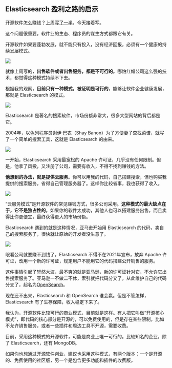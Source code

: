 ## Elasticsearch 盈利之路的启示

开源软件怎么赚钱？上周[写了一半](http://www.ruanyifeng.com/blog/2023/07/weekly-issue-263.html)，今天接着写。

这个问题很重要，软件业的生态、程序员的谋生方式都跟它有关。

开源软件如果要蓬勃发展，就不能只有投入，没有经济回报，必须有一个健康的持续发展模式。

![](https://cdn.beekka.com/blogimg/asset/202307/bg2023072304.webp)

就像上周写的，**出售软件或者出售服务，都是不可行的**。哪怕红帽公司这么强的技术，都觉得这种模式持续不下去。

根据我的观察，**目前只有一种模式，被证明是可行的**，能够让软件企业健康发展，那就是 Elasticsearch 的模式。

![](https://cdn.beekka.com/blogimg/asset/202307/bg2023072305.webp)

Elasticsearch 是著名的搜索软件，市场份额非常大，很多大型网站的背后都是它。

2004年，以色列程序员谢伊·巴农（Shay Banon）为了方便妻子查找菜谱，就写了一个简单的搜索工具，这就是 Elasticsearch 的由来。

![](https://cdn.beekka.com/blogimg/asset/202307/bg2023072306.webp)

一开始，Elasticsearch 采用最宽松的 Apache 许可证，几乎没有任何限制。但是，他拿了风投，又注册了公司，需要有收入，不得不找到赚钱的方法。

**他想到的办法，就是提供云服务**。你可以用我的代码，自己搭建搜索，但也购买我提供的搜索服务，省得自己管理服务器了。这样你比较省事，我也获得了收入。

![](https://cdn.beekka.com/blogimg/asset/202307/bg2023072307.webp)

“云服务模式”是开源软件的常见赚钱方式，很多公司采用。**这种模式的最大缺点在于，它不是独占性的**。如果你的软件太成功，其他人也可以搭建服务出售，而且卖得比你更便宜，最终获得更大的市场份额。

Elasticsearch 遇到的就是这种情况，亚马逊开始用 Elasticsearch 的代码，卖自己的搜索服务了，很快就让原始的开发者没生意了。

![](https://cdn.beekka.com/blogimg/asset/202307/bg2023072308.webp)

眼看公司就要赚不到钱了，Elasticsearch 不得不在2021年宣布，放弃 Apache 许可证，改用一个新的许可证，规定用户不能用它的代码搭建公开销售的服务。

这件事情引起了轩然大波，最不爽的就是亚马逊，新的许可证针对它，不允许它出售搜索服务了。亚马逊一不做二不休，索引就把代码分叉了，从此维护自己的代码分支了，起名为[OpenSearch](https://aws.amazon.com/cn/opensearch-service/)。 

现在还不出来，Elasticsearch 和 OpenSearch 谁会赢。但是不管怎样，Elasticsearch 有了生存保障，收入稳定下来了。

我认为，开源软件比较可行的商业模式，目前就是这样。有人把它叫做“开源核心模式”，即代码的核心部分是开源的，可以免费使用的，但是存在某些限制，比如不允许销售服务，或者一些插件和周边工具不开源，需要收费。

目前，采用这种模式的开源软件，可能是商业上唯一可行的。比较知名的企业，除了 Elasticsearch，还有 MongoDB。

如果你也想通过开源软件创业，建议也采用这种模式，有两个版本：一个是开源的、免费使用的社区版，另一个是包含更多功能和插件的收费版。